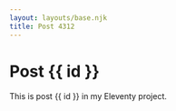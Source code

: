 ```yaml
---
layout: layouts/base.njk
title: Post 4312
---
```


# Post {{ id }}

This is post {{ id }} in my Eleventy project.
